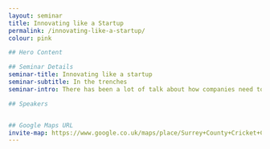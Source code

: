 ```yaml
---
layout: seminar
title: Innovating like a Startup
permalink: /innovating-like-a-startup/
colour: pink

## Hero Content

## Seminar Details
seminar-title: Innovating like a startup
seminar-subtitle: In the trenches
seminar-intro: There has been a lot of talk about how companies need to be more innovative, but very little on what stops them from doing so. Innovation inside of an existing company is much harder than a startup. For most companies it feels like innovation can only happen by chance, not by design. The question is – why? Join us at “Innovating like a Startup” as we lead an interactive discussion and workshop to identify root causes and bottlenecks companies face when creating a culture of continuous innovation.

## Speakers


## Google Maps URL
invite-map: https://www.google.co.uk/maps/place/Surrey+County+Cricket+Club/@51.483612,-0.11492,15z/data=!4m2!3m1!1s0x0:0xf09a6ef184954e68?sa=X&ved=0CJABEPwSMA1qFQoTCKatle_TlMYCFckj2wodDEYAbw
---
```




